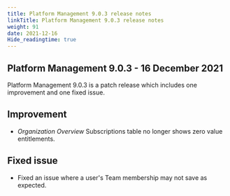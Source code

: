 ```yaml
---
title: Platform Management 9.0.3 release notes
linkTitle: Platform Management 9.0.3 release notes
weight: 91
date: 2021-12-16
Hide_readingtime: true
---
```


## Platform Management 9.0.3 - 16 December 2021

Platform Management 9.0.3 is a patch release which includes one improvement and one fixed issue.

## Improvement

* _Organization Overview_ Subscriptions table no longer shows zero value entitlements.

## Fixed issue

* Fixed an issue where a user's Team membership may not save as expected.
